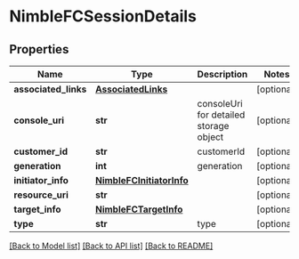# NimbleFCSessionDetails

## Properties
Name | Type | Description | Notes
------------ | ------------- | ------------- | -------------
**associated_links** | [**AssociatedLinks**](AssociatedLinks.md) |  | [optional] 
**console_uri** | **str** | consoleUri for detailed storage object | [optional] 
**customer_id** | **str** | customerId | [optional] 
**generation** | **int** | generation | [optional] 
**initiator_info** | [**NimbleFCInitiatorInfo**](NimbleFCInitiatorInfo.md) |  | [optional] 
**resource_uri** | **str** |  | [optional] 
**target_info** | [**NimbleFCTargetInfo**](NimbleFCTargetInfo.md) |  | [optional] 
**type** | **str** | type | [optional] 

[[Back to Model list]](../README.md#documentation-for-models) [[Back to API list]](../README.md#documentation-for-api-endpoints) [[Back to README]](../README.md)


